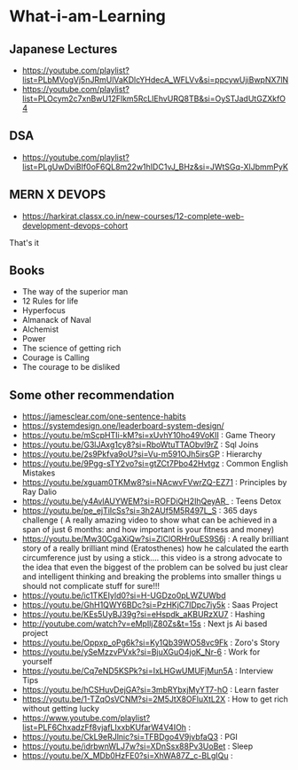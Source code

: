 
# What-i-am-Learning

## Japanese Lectures
- https://youtube.com/playlist?list=PLbMVogVj5nJRmUlVaKDlcYHdecA_WFLVv&si=ppcywUjiBwpNX7lN
- https://youtube.com/playlist?list=PLOcym2c7xnBwU12Flkm5RcLIEhvURQ8TB&si=OySTJadUtGZXkfO4

## DSA 
- https://youtube.com/playlist?list=PLgUwDviBIf0oF6QL8m22w1hIDC1vJ_BHz&si=JWtSGq-XlJbmmPyK

## MERN X DEVOPS
- https://harkirat.classx.co.in/new-courses/12-complete-web-development-devops-cohort

That's it

## Books
- The way of the superior man
- 12 Rules for life
- Hyperfocus
- Almanack of Naval
- Alchemist
- Power
- The science of getting rich
- Courage is Calling
- The courage to be disliked

## Some other recommendation 
- https://jamesclear.com/one-sentence-habits
- https://systemdesign.one/leaderboard-system-design/
- https://youtu.be/mScpHTIi-kM?si=xUvhY10ho49VoKII : Game Theory
- https://youtu.be/G3lJAxg1cy8?si=RboWtuTTAObvl9rZ : Sql Joins
- https://youtu.be/2s9Pkfva9oU?si=Vu-m591OJh5irsGP :  Hierarchy
- https://youtu.be/9Pgg-sTY2vo?si=gtZCt7Pbo42Hvtgz : Common English Mistakes
- https://youtu.be/xguam0TKMw8?si=NAcwvFVwrZQ-EZ71 : Principles by Ray Dalio
- https://youtu.be/y4AvlAUYWEM?si=ROFDiQH2IhQeyAR_ : Teens Detox
- https://youtu.be/pe_ejTiIcSs?si=3h2AUf5M5R497L_S : 365 days challenge ( A really amazing video to show what can be achieved in a span of just 6 months: and how important is your fitness and money)
- https://youtu.be/Mw30CgaXiQw?si=ZlClORHr0uES9S6j : A really brilliant story of a really brilliant mind (Eratosthenes) how he calculated the earth circumference just by using a stick.... this video is a strong advocate to the idea that even the biggest of the problem can be solved bu just clear and intelligent thinking and breaking the problems into smaller things u should not complicate stuff for sure!!!
- https://youtu.be/ic1TKEIyld0?si=H-UGDzo0pLWZUWbd
- https://youtu.be/GhH1QWY6BDc?si=PzHKjC7IDpc7iy5k : Saas Project
- https://youtu.be/KEs5UyBJ39g?si=eHspdk_aKBURzXU7 : Hashing
- http://youtube.com/watch?v=eMplIjZ80Zs&t=15s : Next js Ai based project
- https://youtu.be/Oppxp_oPg6k?si=Ky1Qb39WO58vc9Fk : Zoro's Story
- https://youtu.be/ySeMzzvPVxk?si=BjuXGuO4joK_Nr-6 : Work for yourself
- https://youtu.be/Cq7eND5KSPk?si=IxLHGwUMUFjMun5A : Interview Tips
- https://youtu.be/hCSHuvDejGA?si=3mbRYbxjMyYT7-hO : Learn faster
- https://youtu.be/1-TZqOsVCNM?si=2M5JtX8OFluXtL2X : How to get rich without getting lucky
- https://www.youtube.com/playlist?list=PLF6ChxadzFf8vjafLIxxbKUfarW4V4IOh : 
- https://youtu.be/CkL9eRJlnic?si=TFBDgo4V9jvbfaQ3 : PGI
- https://youtu.be/idrbwnWLJ7w?si=XDnSsx88Pv3UoBet : Sleep
- https://youtu.be/X_MDb0HzFE0?si=XhWA87Z_c-BLgIQu : 
